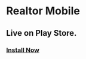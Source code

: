 # Realtor Mobile

## Live on Play Store.

### [Install Now](https://play.google.com/store/apps/details?id=com.cjchika.realtor_app&pli=1)
